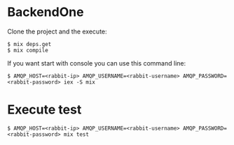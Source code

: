 # BackendOne

Clone the project and the execute:

```shell
$ mix deps.get
$ mix compile
```

If you want start with console you can use this command line:

```shell
$ AMQP_HOST=<rabbit-ip> AMQP_USERNAME=<rabbit-username> AMQP_PASSWORD=<rabbit-password> iex -S mix
```

# Execute test
```shell
$ AMQP_HOST=<rabbit-ip> AMQP_USERNAME=<rabbit-username> AMQP_PASSWORD=<rabbit-password> mix test
```
